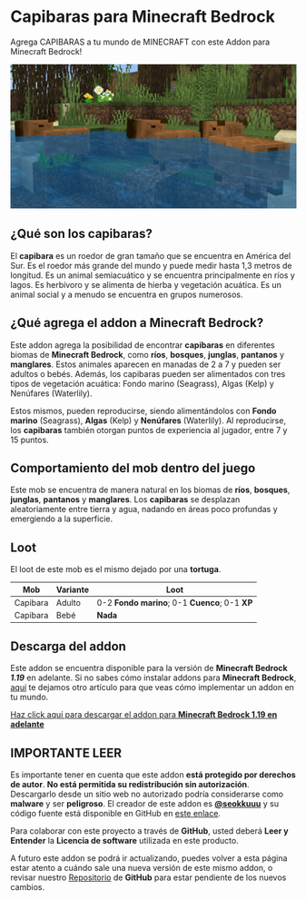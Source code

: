 # Capibaras para Minecraft Bedrock
Agrega CAPIBARAS a tu mundo de MINECRAFT con este Addon para Minecraft Bedrock!

![Capybara Mod](./capybaras.png)

## ¿Qué son los capibaras?

El **capibara** es un roedor de gran tamaño que se encuentra en América del Sur. Es el roedor más grande del mundo y puede medir hasta 1,3 metros de longitud. Es un animal semiacuático y se encuentra principalmente en ríos y lagos. Es herbívoro y se alimenta de hierba y vegetación acuática. Es un animal social y a menudo se encuentra en grupos numerosos.

## ¿Qué agrega el addon a Minecraft Bedrock?

Este addon agrega la posibilidad de encontrar **capibaras** en diferentes biomas de **Minecraft Bedrock**, como **ríos**, **bosques**, **junglas**, **pantanos** y **manglares**. Estos animales aparecen en manadas de 2 a 7 y pueden ser adultos o bebés. Además, los capibaras pueden ser alimentados con tres tipos de vegetación acuática: Fondo marino (Seagrass), Algas (Kelp) y Nenúfares (Waterlily).

Estos mismos, pueden reproducirse, siendo alimentándolos con **Fondo marino** (Seagrass), **Algas** (Kelp) y **Nenúfares** (Waterlily). Al reproducirse, los **capibaras** también otorgan puntos de experiencia al jugador, entre 7 y 15 puntos.

## Comportamiento del mob dentro del juego

Este mob se encuentra de manera natural en los biomas de **ríos**, **bosques**, **junglas**, **pantanos** y **manglares**. Los **capibaras** se desplazan aleatoriamente entre tierra y agua, nadando en áreas poco profundas y emergiendo a la superficie.

## Loot

El loot de este mob es el mismo dejado por una **tortuga**.

| Mob      | Variante | Loot                                             |
| -------- | -------- | ------------------------------------------------ |
| Capibara | Adulto   | 0-2 **Fondo marino**; 0-1 **Cuenco**; 0-1 **XP** |
| Capibara | Bebé     | **Nada**                                         |

## Descarga del addon

Este addon se encuentra disponible para la versión de **Minecraft Bedrock** **_1.19_** en adelante. Si no sabes cómo instalar addons para **Minecraft Bedrock**, [aquí](https://seokku.tk/posts/instalar-addons-minecraft) te dejamos otro artículo para que veas cómo implementar un addon en tu mundo.

[Haz click aquí para descargar el addon para **Minecraft Bedrock 1.19 en adelante**](https://github.com/seokkuuu/minecraft-capybara-addon/releases/download/v1.0.0.1/capybaras-v1.0.0-by-seokku.mcaddon)

## IMPORTANTE LEER

Es importante tener en cuenta que este addon **está protegido por derechos de autor**. **No está permitida su redistribución sin autorización**. Descargarlo desde un sitio web no autorizado podría considerarse como **malware** y ser **peligroso**. El creador de este addon es [**@seokkuuu**](https://github.com/seokkuuu) y su código fuente está disponible en GitHub en [este enlace](https://github.com/seokkuuu/minecraft-capybara-addon).

Para colaborar con este proyecto a través de **GitHub**, usted deberá **Leer y Entender** la **Licencia de software** utilizada en este producto.

A futuro este addon se podrá ir actualizando, puedes volver a esta página estar atento a cuándo sale una nueva versión de este mismo addon, o revisar nuestro [Repositorio](https://github.com/seokkuuu/minecraft-capybara-addon) de **GitHub** para estar pendiente de los nuevos cambios.
